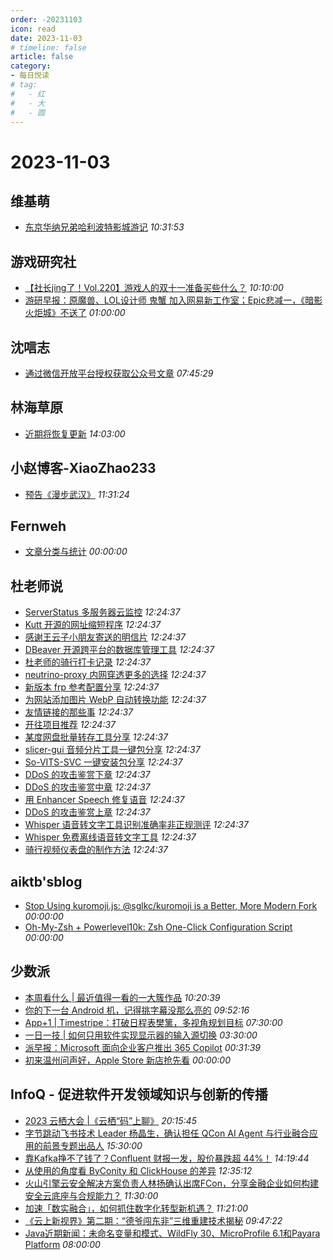 ```yaml
---
order: -20231103
icon: read
date: 2023-11-03
# timeline: false
article: false
category:
- 每日悦读
# tag:
#   - 红
#   - 大
#   - 圆
---
```


# 2023-11-03 
## 维基萌<span></span>
* [东京华纳兄弟哈利波特影城游记](https://www.wikimoe.com/?post=321) *10:31:53* 
## 游戏研究社<span></span>
* [【社长jing了！Vol.220】游戏人的双十一准备买些什么？](https://www.yystv.cn/p/11308) *10:10:00* 
* [游研早报：原魔兽、LOL设计师 鬼蟹 加入网易新工作室；Epic悲减一，《暗影火炬城》不送了](https://www.yystv.cn/p/11307) *01:00:00* 
## 沈唁志<span></span>
* [通过微信开放平台授权获取公众号文章](https://qq52o.me/2825.html) *07:45:29* 
## 林海草原<span></span>
* [近期将恢复更新](https://lhcy.org/archives/191.html) *14:03:00* 
## 小赵博客-XiaoZhao233<span></span>
* [预告《漫步武汉》](https://blog.xiaozhao233.top/archives/2023/11/03/preview-of-city-walk-wuhan-1/) *11:31:24* 
## Fernweh<span></span>
* [文章分类与统计](https://blog.wohin.me/post-categories/) *00:00:00* 
## 杜老师说<span></span>
* [ServerStatus 多服务器云监控](https://dusays.com/642/) *12:24:37* 
* [Kutt 开源的网址缩短程序](https://dusays.com/641/) *12:24:37* 
* [感谢王云子小朋友寄送的明信片](https://dusays.com/640/) *12:24:37* 
* [DBeaver 开源跨平台的数据库管理工具](https://dusays.com/639/) *12:24:37* 
* [杜老师的骑行打卡记录](https://dusays.com/638/) *12:24:37* 
* [neutrino-proxy 内网穿透更多的选择](https://dusays.com/637/) *12:24:37* 
* [新版本 frp 参考配置分享](https://dusays.com/636/) *12:24:37* 
* [为网站添加图片 WebP 自动转换功能](https://dusays.com/635/) *12:24:37* 
* [友情链接的那些事](https://dusays.com/634/) *12:24:37* 
* [开往项目推荐](https://dusays.com/633/) *12:24:37* 
* [某度网盘批量转存工具分享](https://dusays.com/632/) *12:24:37* 
* [slicer-gui 音频分片工具一键包分享](https://dusays.com/631/) *12:24:37* 
* [So-VITS-SVC 一键安装包分享](https://dusays.com/630/) *12:24:37* 
* [DDoS 的攻击鉴赏下章](https://dusays.com/629/) *12:24:37* 
* [DDoS 的攻击鉴赏中章](https://dusays.com/628/) *12:24:37* 
* [用 Enhancer Speech 修复语音](https://dusays.com/627/) *12:24:37* 
* [DDoS 的攻击鉴赏上章](https://dusays.com/626/) *12:24:37* 
* [Whisper 语音转文字工具识别准确率非正规测评](https://dusays.com/625/) *12:24:37* 
* [Whisper 免费离线语音转文字工具](https://dusays.com/624/) *12:24:37* 
* [骑行视频仪表盘的制作方法](https://dusays.com/623/) *12:24:37* 
## aiktb'sblog<span></span>
* [Stop Using kuromoji.js: @sglkc/kuromoji is a Better, More Modern Fork](https://aiktb.com/posts/better-kuromoji-fork) *00:00:00* 
* [Oh-My-Zsh + Powerlevel10k: Zsh One-Click Configuration Script](https://aiktb.com/posts/powerful-zsh-config) *00:00:00* 
## 少数派<span></span>
* [本周看什么 | 最近值得一看的一大簇作品](https://sspai.com/post/84116) *10:20:39* 
* [你的下一台 Android 机，记得挑字幕没那么亮的](https://sspai.com/prime/story/android-hdr-display-issue-explained) *09:52:16* 
* [App+1 | Timestripe：打破日程表樊篱，多视角规划目标](https://sspai.com/post/83944) *07:30:00* 
* [一日一技 | 如何只用软件实现显示器的输入源切换](https://sspai.com/post/83908) *03:30:00* 
* [派早报：Microsoft 面向企业客户推出 365 Copilot](https://sspai.com/post/84098) *00:31:39* 
* [初来温州问声好，Apple Store 新店抢先看](https://sspai.com/post/84084) *00:00:00* 
## InfoQ - 促进软件开发领域知识与创新的传播<span></span>
* [2023 云栖大会 |《云栖“码”上聊》](https://www.infoq.cn/video/igCWX5WPKHOR24VZmCy2?utm_source=rss&utm_medium=article) *20:15:45* 
* [字节跳动飞书技术 Leader 杨晶生，确认担任 QCon AI Agent 与行业融合应用的前景专题出品人](https://www.infoq.cn/article/xjAUuCeD556DgJwUDCOL?utm_source=rss&utm_medium=article) *15:30:00* 
* [靠Kafka挣不了钱了？Confluent 财报一发，股价暴跌超 44%！](https://www.infoq.cn/article/WzBIrFDCUeDUjMBZXWLA?utm_source=rss&utm_medium=article) *14:19:44* 
* [从使用的角度看 ByConity 和 ClickHouse 的差异](https://www.infoq.cn/article/c3SdxNDM4uhqfaP9aU3i?utm_source=rss&utm_medium=article) *12:35:12* 
* [火山引擎云安全解决方案负责人林扬确认出席FCon，分享金融企业如何构建安全云底座与合规能力？](https://www.infoq.cn/article/UPZWsozGefXCVeZxykpV?utm_source=rss&utm_medium=article) *11:30:00* 
* [加速「数实融合」，如何抓住数字化转型新机遇？](https://www.infoq.cn/video/8TE8DYGhLDX5OpkTPdmS?utm_source=rss&utm_medium=article) *11:21:00* 
* [《云上新视界》第二期：“德爷闯东非”三维重建技术揭秘](https://www.infoq.cn/video/x110yyuDG8VkLC97gSzs?utm_source=rss&utm_medium=article) *09:47:22* 
* [Java近期新闻：未命名变量和模式、WildFly 30、MicroProfile 6.1和Payara Platform](https://www.infoq.cn/article/etTXLvgFCxt53yc6VGGg?utm_source=rss&utm_medium=article) *08:00:00* 
